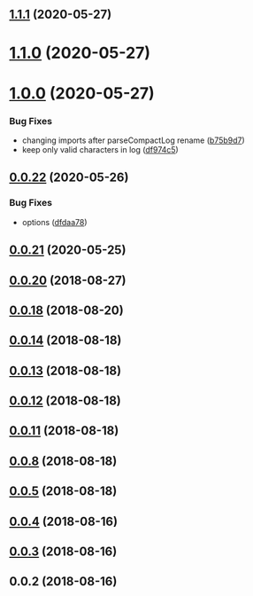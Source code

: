 ## [1.1.1](https://github.com/Hackuarium/legoino-util/compare/v1.1.0...v1.1.1) (2020-05-27)



# [1.1.0](https://github.com/Hackuarium/legoino-util/compare/v1.0.0...v1.1.0) (2020-05-27)



# [1.0.0](https://github.com/Hackuarium/legoino-util/compare/v0.0.22...v1.0.0) (2020-05-27)


### Bug Fixes

* changing imports after parseCompactLog rename ([b75b9d7](https://github.com/Hackuarium/legoino-util/commit/b75b9d79a2c4f1bc5bb87212929475660013459f))
* keep only valid characters in log ([df974c5](https://github.com/Hackuarium/legoino-util/commit/df974c50ef0c1b1cbbaa086ff94552d21be6b6fa))



## [0.0.22](https://github.com/Hackuarium/legoino-util/compare/v0.0.21...v0.0.22) (2020-05-26)


### Bug Fixes

* options ([dfdaa78](https://github.com/Hackuarium/legoino-util/commit/dfdaa78e7cfa7708c90394454c4cf5a9dba54797))



## [0.0.21](https://github.com/Hackuarium/legoino-util/compare/v0.0.20...v0.0.21) (2020-05-25)



<a name="0.0.20"></a>
## [0.0.20](https://github.com/mljs/legoino-util/compare/v0.0.19...v0.0.20) (2018-08-27)



<a name="0.0.18"></a>
## [0.0.18](https://github.com/mljs/legoino-util/compare/v0.0.17...v0.0.18) (2018-08-20)



<a name="0.0.14"></a>
## [0.0.14](https://github.com/mljs/legoino-util/compare/v0.0.13...v0.0.14) (2018-08-18)



<a name="0.0.13"></a>
## [0.0.13](https://github.com/mljs/legoino-util/compare/v0.0.12...v0.0.13) (2018-08-18)



<a name="0.0.12"></a>
## [0.0.12](https://github.com/mljs/legoino-util/compare/v0.0.11...v0.0.12) (2018-08-18)



<a name="0.0.11"></a>
## [0.0.11](https://github.com/mljs/legoino-util/compare/v0.0.10...v0.0.11) (2018-08-18)



<a name="0.0.8"></a>
## [0.0.8](https://github.com/mljs/legoino-util/compare/v0.0.7...v0.0.8) (2018-08-18)



<a name="0.0.5"></a>
## [0.0.5](https://github.com/mljs/legoino-util/compare/v0.0.4...v0.0.5) (2018-08-18)



<a name="0.0.4"></a>
## [0.0.4](https://github.com/mljs/legoino-util/compare/v0.0.3...v0.0.4) (2018-08-16)



<a name="0.0.3"></a>
## [0.0.3](https://github.com/mljs/legoino-util/compare/v0.0.2...v0.0.3) (2018-08-16)



<a name="0.0.2"></a>
## 0.0.2 (2018-08-16)



